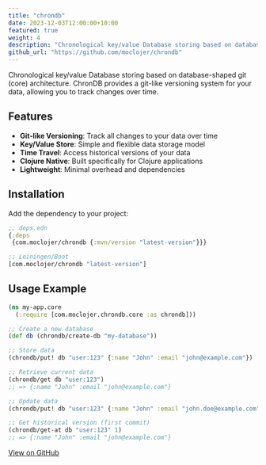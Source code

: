 ```yaml
---
title: "chrondb"
date: 2023-12-03T12:00:00+10:00
featured: true
weight: 4
description: "Chronological key/value Database storing based on database-shaped git (core) architecture"
github_url: "https://github.com/moclojer/chrondb"
---
```


Chronological key/value Database storing based on database-shaped git (core) architecture. ChronDB provides a git-like versioning system for your data, allowing you to track changes over time.

## Features

- **Git-like Versioning**: Track all changes to your data over time
- **Key/Value Store**: Simple and flexible data storage model
- **Time Travel**: Access historical versions of your data
- **Clojure Native**: Built specifically for Clojure applications
- **Lightweight**: Minimal overhead and dependencies

## Installation

Add the dependency to your project:

```clojure
;; deps.edn
{:deps
 {com.moclojer/chrondb {:mvn/version "latest-version"}}}

;; Leiningen/Boot
[com.moclojer/chrondb "latest-version"]
```

## Usage Example

```clojure
(ns my-app.core
  (:require [com.moclojer.chrondb.core :as chrondb]))

;; Create a new database
(def db (chrondb/create-db "my-database"))

;; Store data
(chrondb/put! db "user:123" {:name "John" :email "john@example.com"})

;; Retrieve current data
(chrondb/get db "user:123")
;; => {:name "John" :email "john@example.com"}

;; Update data
(chrondb/put! db "user:123" {:name "John" :email "john.doe@example.com"})

;; Get historical version (first commit)
(chrondb/get-at db "user:123" 1)
;; => {:name "John" :email "john@example.com"}
```

[View on GitHub](https://github.com/moclojer/chrondb)
